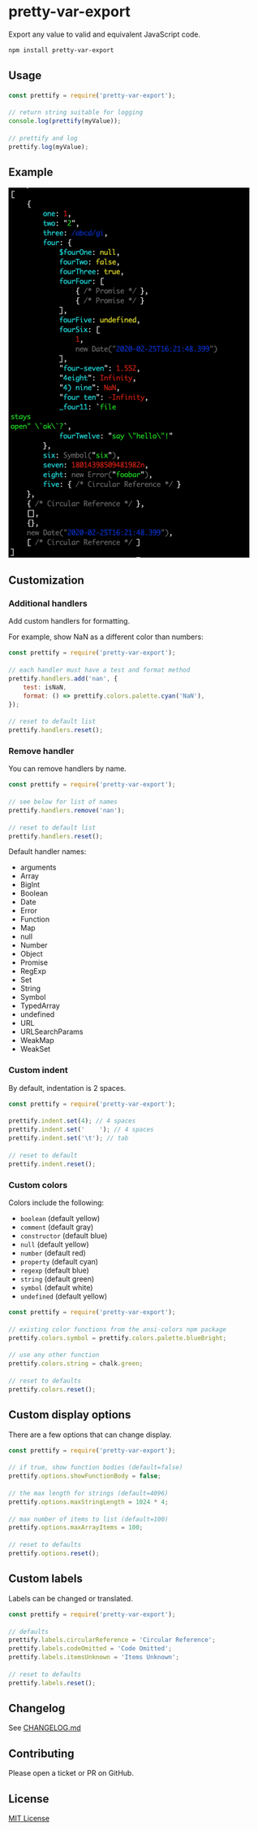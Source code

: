 # pretty-var-export

Export any value to valid and equivalent JavaScript code.

```bash
npm install pretty-var-export
```

## Usage

```js
const prettify = require('pretty-var-export');

// return string suitable for logging
console.log(prettify(myValue));

// prettify and log
prettify.log(myValue);
```

## Example

![Example](./demo/example.png?raw=true&v=1.1.0)

## Customization

### Additional handlers

Add custom handlers for formatting.

For example, show NaN as a different color than numbers:

```js
const prettify = require('pretty-var-export');

// each handler must have a test and format method
prettify.handlers.add('nan', {
    test: isNaN,
    format: () => prettify.colors.palette.cyan('NaN'),
});

// reset to default list
prettify.handlers.reset();
```

### Remove handler

You can remove handlers by name.

```js
const prettify = require('pretty-var-export');

// see below for list of names
prettify.handlers.remove('nan');

// reset to default list
prettify.handlers.reset();
```

Default handler names:
- arguments
- Array
- BigInt
- Boolean
- Date
- Error
- Function
- Map
- null
- Number
- Object
- Promise
- RegExp
- Set
- String
- Symbol
- TypedArray
- undefined
- URL
- URLSearchParams
- WeakMap
- WeakSet

### Custom indent

By default, indentation is 2 spaces.

```js
const prettify = require('pretty-var-export');

prettify.indent.set(4); // 4 spaces
prettify.indent.set('    '); // 4 spaces
prettify.indent.set('\t'); // tab

// reset to default
prettify.indent.reset();
```

### Custom colors

Colors include the following:
- `boolean` (default yellow)
- `comment` (default gray)
- `constructor` (default blue)
- `null` (default yellow)
- `number` (default red)
- `property` (default cyan)
- `regexp` (default blue)
- `string` (default green)
- `symbol` (default white)
- `undefined` (default yellow)

```js
const prettify = require('pretty-var-export');

// existing color functions from the ansi-colors npm package
prettify.colors.symbol = prettify.colors.palette.blueBright;

// use any other function
prettify.colors.string = chalk.green;

// reset to defaults
prettify.colors.reset();
```

## Custom display options

There are a few options that can change display.

```js
const prettify = require('pretty-var-export');
 
// if true, show function bodies (default=false)
prettify.options.showFunctionBody = false;

// the max length for strings (default=4096)
prettify.options.maxStringLength = 1024 * 4;

// max number of items to list (default=100)
prettify.options.maxArrayItems = 100;
 
// reset to defaults
prettify.options.reset();
```

## Custom labels

Labels can be changed or translated.

```js
const prettify = require('pretty-var-export');

// defaults
prettify.labels.circularReference = 'Circular Reference';
prettify.labels.codeOmitted = 'Code Omitted';
prettify.labels.itemsUnknown = 'Items Unknown';

// reset to defaults
prettify.labels.reset();
```

## Changelog

See [CHANGELOG.md](./CHANGELOG.md)

## Contributing

Please open a ticket or PR on GitHub.

## License

[MIT License](./LICENSE)
